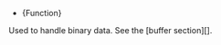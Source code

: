 <!-- YAML
added: v0.1.103
-->

<!-- type=global -->

* {Function}

Used to handle binary data. See the [buffer section][].


